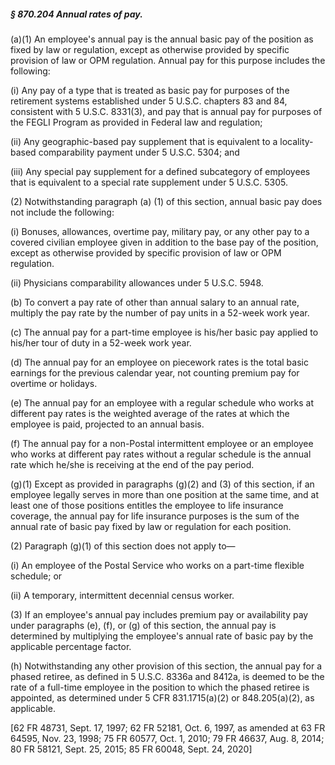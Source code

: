 ##### § 870.204 Annual rates of pay. #####

(a)(1) An employee's annual pay is the annual basic pay of the position as fixed by law or regulation, except as otherwise provided by specific provision of law or OPM regulation. Annual pay for this purpose includes the following:

(i) Any pay of a type that is treated as basic pay for purposes of the retirement systems established under 5 U.S.C. chapters 83 and 84, consistent with 5 U.S.C. 8331(3), and pay that is annual pay for purposes of the FEGLI Program as provided in Federal law and regulation;

(ii) Any geographic-based pay supplement that is equivalent to a locality-based comparability payment under 5 U.S.C. 5304; and

(iii) Any special pay supplement for a defined subcategory of employees that is equivalent to a special rate supplement under 5 U.S.C. 5305.

(2) Notwithstanding paragraph (a) (1) of this section, annual basic pay does not include the following:

(i) Bonuses, allowances, overtime pay, military pay, or any other pay to a covered civilian employee given in addition to the base pay of the position, except as otherwise provided by specific provision of law or OPM regulation.

(ii) Physicians comparability allowances under 5 U.S.C. 5948.

(b) To convert a pay rate of other than annual salary to an annual rate, multiply the pay rate by the number of pay units in a 52-week work year.

(c) The annual pay for a part-time employee is his/her basic pay applied to his/her tour of duty in a 52-week work year.

(d) The annual pay for an employee on piecework rates is the total basic earnings for the previous calendar year, not counting premium pay for overtime or holidays.

(e) The annual pay for an employee with a regular schedule who works at different pay rates is the weighted average of the rates at which the employee is paid, projected to an annual basis.

(f) The annual pay for a non-Postal intermittent employee or an employee who works at different pay rates without a regular schedule is the annual rate which he/she is receiving at the end of the pay period.

(g)(1) Except as provided in paragraphs (g)(2) and (3) of this section, if an employee legally serves in more than one position at the same time, and at least one of those positions entitles the employee to life insurance coverage, the annual pay for life insurance purposes is the sum of the annual rate of basic pay fixed by law or regulation for each position.

(2) Paragraph (g)(1) of this section does not apply to—

(i) An employee of the Postal Service who works on a part-time flexible schedule; or

(ii) A temporary, intermittent decennial census worker.

(3) If an employee's annual pay includes premium pay or availability pay under paragraphs (e), (f), or (g) of this section, the annual pay is determined by multiplying the employee's annual rate of basic pay by the applicable percentage factor.

(h) Notwithstanding any other provision of this section, the annual pay for a phased retiree, as defined in 5 U.S.C. 8336a and 8412a, is deemed to be the rate of a full-time employee in the position to which the phased retiree is appointed, as determined under 5 CFR 831.1715(a)(2) or 848.205(a)(2), as applicable.

[62 FR 48731, Sept. 17, 1997; 62 FR 52181, Oct. 6, 1997, as amended at 63 FR 64595, Nov. 23, 1998; 75 FR 60577, Oct. 1, 2010; 79 FR 46637, Aug. 8, 2014; 80 FR 58121, Sept. 25, 2015; 85 FR 60048, Sept. 24, 2020]